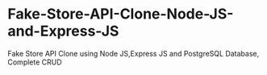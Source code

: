 # Fake-Store-API-Clone-Node-JS-and-Express-JS
Fake Store API Clone using Node JS,Express JS and PostgreSQL Database, Complete CRUD 
